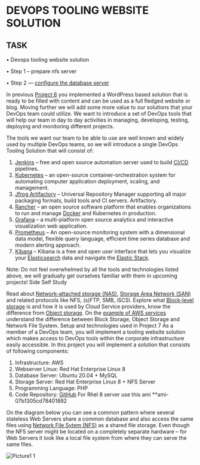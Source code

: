 # DEVOPS TOOLING WEBSITE SOLUTION

## TASK

•	Devops tooling website solution

•	Step 1 – prepare nfs server

•	Step 2 — [configure the database server](https://www.darey.io/docs/step-2-configure-the-database-server/)

In previous [Project 6](https://www.darey.io/docs/project-6-step-1/) you implemented a WordPress based solution that is ready to be filled with content and can be used as a full fledged website or blog. Moving further we will add some more value to our solutions that your DevOps team could utilize. We want to introduce a set of DevOps tools that will help our team in day to day activities in managing, developing, testing, deploying and monitoring different projects.

The tools we want our team to be able to use are well known and widely used by multiple DevOps teams, so we will introduce a single DevOps Tooling Solution that will consist of:

1.	[Jenkins](https://www.jenkins.io/) – free and open source automation server used to build [CI/CD](https://en.wikipedia.org/wiki/CI/CD) pipelines.
2.	[Kubernetes](https://kubernetes.io/) – an open-source container-orchestration system for automating computer application deployment, scaling, and management.
3.	[Jfrog Artifactory](https://jfrog.com/artifactory/) – Universal Repository Manager supporting all major packaging formats, build tools and CI servers. Artifactory.
4.	[Rancher](https://www.rancher.com/products/rancher) – an open source software platform that enables organizations to run and manage [Docker](https://en.wikipedia.org/wiki/Docker_(software)) and Kubernetes in production.
5.	[Grafana](https://grafana.com/) – a multi-platform open source analytics and interactive visualization web application.
6.	[Prometheus](https://prometheus.io/) – An open-source monitoring system with a dimensional data model, flexible query language, efficient time series database and modern alerting approach.
7.	[Kibana](https://www.elastic.co/kibana/) – Kibana is a free and open user interface that lets you visualize your [Elasticsearch](https://www.elastic.co/elasticsearch/) data and navigate the [Elastic Stack](https://www.elastic.co/elastic-stack/).

Note: Do not feel overwhelmed by all the tools and technologies listed above, we will gradually get ourselves familiar with them in upcoming projects!
Side Self Study

Read about [Network-attached storage (NAS)](https://en.wikipedia.org/wiki/Network-attached_storage), [Storage Area Network (SAN)](https://en.wikipedia.org/wiki/Storage_area_network) and related protocols like NFS, (s)FTP, SMB, iSCSI. Explore what [Block-level storage](https://en.wikipedia.org/wiki/Block-level_storage) is and how it is used by Cloud Service providers, know the difference from [Object storage](https://en.wikipedia.org/wiki/Object_storage).
On the [example of AWS services](https://dzone.com/articles/confused-by-aws-storage-options-s3-ebs-amp-efs-explained) understand the difference between Block Storage, Object Storage and Network File System.
Setup and technologies used in Project 7
As a member of a DevOps team, you will implement a tooling website solution which makes access to DevOps tools within the corporate infrastructure easily accessible.
In this project you will implement a solution that consists of following components:
1.	Infrastructure: AWS
2.	Webserver Linux: Red Hat Enterprise Linux 8
3.	Database Server: Ubuntu 20.04 + MySQL
4.	Storage Server: Red Hat Enterprise Linux 8 + NFS Server
5.	Programming Language: PHP
6.	Code Repository: [GitHub](https://github.com/darey-io/tooling)
For Rhel 8 server use this ami **ami-07b1305cd78401892

On the diagram below you can see a common pattern where several stateless Web Servers share a common database and also access the same files using [Network File Sytem (NFS)](https://en.wikipedia.org/wiki/Network_File_System) as a shared file storage. Even though the NFS server might be located on a completely separate hardware – for Web Servers it look like a local file system from where they can serve the same files.

![Picture1 1](https://github.com/Seyifunmi0604/DevOps_Project/assets/130314772/20f62d5a-dbd4-4c37-bc36-8e8ee4b24765)

